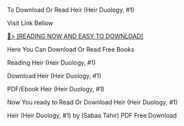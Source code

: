 To Download Or Read Heir (Heir Duology, #1)

Visit Link Bellow

<a href="https://uk.ebookarea.xyz/?book=206780522-heir">📖&gt; [READING NOW AND EASY TO DOWNLOAD]</a>

Here You Can Download Or Read Free Books

Reading Heir (Heir Duology, #1)

Download Heir (Heir Duology, #1)

PDF/Ebook Heir (Heir Duology, #1)

Now You ready to Read Or Download Heir (Heir Duology, #1)

Heir (Heir Duology, #1) by (Sabaa Tahir) PDF Free Download
